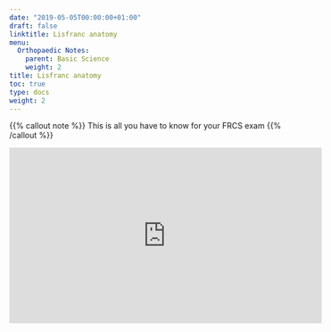 ```yaml
---
date: "2019-05-05T00:00:00+01:00"
draft: false
linktitle: Lisfranc anatomy
menu:
  Orthopaedic Notes:
    parent: Basic Science
    weight: 2
title: Lisfranc anatomy
toc: true
type: docs
weight: 2
---
```


{{% callout note %}}
This is all you have to know for your FRCS exam
{{% /callout %}}

<iframe width="560" height="315" src="https://www.youtube.com/embed/F5sLiDzl43k" frameborder="0" allow="accelerometer; autoplay; clipboard-write; encrypted-media; gyroscope; picture-in-picture" allowfullscreen></iframe>